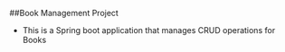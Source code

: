##Book Management Project
* This is a Spring boot application that manages CRUD operations for Books